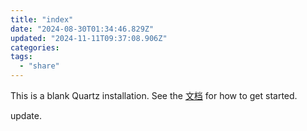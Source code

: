 ```yaml
---
title: "index"
date: "2024-08-30T01:34:46.829Z"
updated: "2024-11-11T09:37:08.906Z"
categories:
tags:
  - "share"
---
```



This is a blank Quartz installation. See the [文档](https://bill.is-a.dev/quartz-doc-cn/) for how to get started.

update.